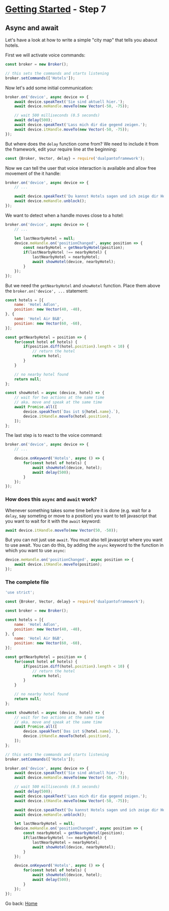 # [Getting Started](README.md) - Step 7
## Async and await

Let's have a look at how to write a simple "city map" that tells you abaout hotels.

First we will activate voice commands:
```js
const broker = new Broker();

// this sets the commands and starts listening
broker.setCommands(['Hotels']);
```

Now let's add some initial communication:
```js
broker.on('device', async device => {
    await device.speakText('Sie sind aktuell hier.');
    await device.meHandle.moveTo(new Vector(-50, -75));

    // wait 500 milliseconds (0.5 seconds)
    await delay(500);
    await device.speakText('Lass mich dir die gegend zeigen.');
    await device.itHandle.moveTo(new Vector(-50, -75));
});
```

But where does the `delay` function come from? We need to include it from the framework, edit your require line at the beginning:
```js
const {Broker, Vector, delay} = require('dualpantoframework');
```

Now we can tell the user that voice interaction is available and allow free movement of the it handle:
```js
broker.on('device', async device => {
    // ...

    await device.speakText('Du kannst Hotels sagen und ich zeige dir Hotelstandorte.');
    await device.meHandle.unblock();
});
```

We want to detect when a handle moves close to a hotel:
```js
broker.on('device', async device => {
    // ...

    let lastNearbyHotel = null;
    device.meHandle.on('positionChanged', async position => {
        const nearbyHotel = getNearbyHotel(position);
        if(lastNearbyHotel !== nearbyHotel) {
            lastNearbyHotel = nearbyHotel;
            await showHotel(device, nearbyHotel);
        }
    });
});
```

But we need the `getNearbyHotel` and `showHotel` function. Place them above the `broker.on('device', ...` statement:
```js
const hotels = [{
    name: 'Hotel Adlon',
    position: new Vector(40, -40),
}, {
    name: 'Hotel Air B&B',
    position: new Vector(60, -60),
}];

const getNearbyHotel = position => {
    for(const hotel of hotels) {
        if(position.diff(hotel.position).length < 10) {
            // return the hotel
            return hotel;
        }
    }

    // no nearby hotel found
    return null;
};

const showHotel = async (device, hotel) => {
    // wait for two actions at the same time
    // aka. move and speak at the same time
    await Promise.all([
        device.speakText(`Das ist ${hotel.name}.`),
        device.itHandle.moveTo(hotel.position),
    ]);
};
```

The last step is to react to the voice command:
```js
broker.on('device', async device => {
    // ...

    device.onKeyword('Hotels', async () => {
        for(const hotel of hotels) {
            await showHotel(device, hotel);
            await delay(500);
        }
    });
});
```

### How does this `async` and `await` work?
Whenever something takes some time before it is done (e.g. wait for a `delay`, say someting or move to a position) you want to tell javascript that you want to wait for it with the `await` keyword:
```js
await device.itHandle.moveTo(new Vector(50, -50));
```

But you can not just use `await`. You must also tell javascript where you want to use await. You can do this, by adding the `async` keyword to the function in which you want to use `async`:
```js
device.meHandle.on('positionChanged', async position => {
    await device.itHandle.moveTo(position);
});
```

### The complete file
```js
'use strict';

const {Broker, Vector, delay} = require('dualpantoframework');

const broker = new Broker();

const hotels = [{
    name: 'Hotel Adlon',
    position: new Vector(40, -40),
}, {
    name: 'Hotel Air B&B',
    position: new Vector(60, -60),
}];

const getNearbyHotel = position => {
    for(const hotel of hotels) {
        if(position.diff(hotel.position).length < 10) {
            // return the hotel
            return hotel;
        }
    }

    // no nearby hotel found
    return null;
};

const showHotel = async (device, hotel) => {
    // wait for two actions at the same time
    // aka. move and speak at the same time
    await Promise.all([
        device.speakText(`Das ist ${hotel.name}.`),
        device.itHandle.moveTo(hotel.position),
    ]);
};

// this sets the commands and starts listening
broker.setCommands(['Hotels']);

broker.on('device', async device => {
    await device.speakText('Sie sind aktuell hier.');
    await device.meHandle.moveTo(new Vector(-50, -75));

    // wait 500 milliseconds (0.5 seconds)
    await delay(500);
    await device.speakText('Lass mich dir die gegend zeigen.');
    await device.itHandle.moveTo(new Vector(-50, -75));

    await device.speakText('Du kannst Hotels sagen und ich zeige dir Hotelstandorte.');
    await device.meHandle.unblock();

    let lastNearbyHotel = null;
    device.meHandle.on('positionChanged', async position => {
        const nearbyHotel = getNearbyHotel(position);
        if(lastNearbyHotel !== nearbyHotel) {
            lastNearbyHotel = nearbyHotel;
            await showHotel(device, nearbyHotel);
        }
    });

    device.onKeyword('Hotels', async () => {
        for(const hotel of hotels) {
            await showHotel(device, hotel);
            await delay(500);
        }
    });
});
```

Go back: [Home](README.md)

